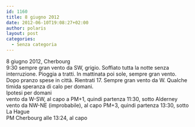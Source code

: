```yaml
---
id: 1160
title: 8 giugno 2012
date: 2012-06-10T19:08:27+02:00
author: polaris
layout: post
categories:
  - Senza categoria
---
```

8 giugno 2012, Cherbourg  
9:30 sempre gran vento da SW, grigio. Soffiato tutta la notte senza interruzione. Pioggia a tratti. In mattinata poi sole, sempre gran vento.  
Dopo pranzo spese in città. Rientrati 17. Sempre gran vento da W. Qualche timida speranza di calo per domani.  
Ipotesi per domani  
vento da W-SW, al capo a PM+1, quindi partenza 11:30, sotto Alderney  
vento da NW-NE (improbabile), al capo PM+3, quindi partenza 13:30, sotto La Hague  
PM Cherbourg alle 13:24, al capo